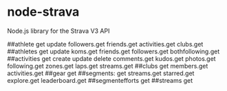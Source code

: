 node-strava
===========

Node.js library for the Strava V3 API



##athlete
     get
     update
     followers.get
     friends.get
     activities.get
     clubs.get
##athletes
     get
     update
     koms.get
     friends.get
     followers.get
     bothfollowing.get
##activities
     get
     create
     update
     delete
     comments.get
     kudos.get
     photos.get
     following.get
     zones.get
     laps.get
     streams.get
##clubs
     get
     members.get
     activities.get
##gear
     get
##segments:
     get
     streams.get
     starred.get
     explore.get
     leaderboard.get
##segmentefforts
     get
##streams
     get